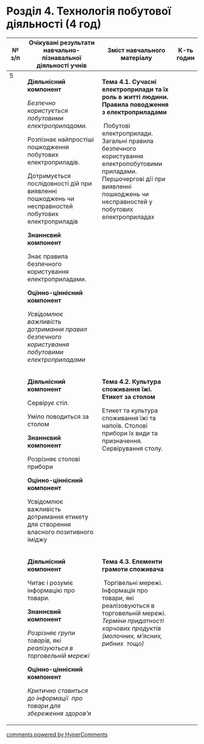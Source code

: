 <div id="hypercomments_widget" class="js-hypercomments-widget invisible"></div>

# Розділ 4. Технологія побутової діяльності (4 год)

<table>
<tr>
<td width="10%" align="center"><b>№ з/п</b></td>
<td width="40%" align="center"><b>Очікувані результати навчально-пізнавальної діяльності учнів</b></td>
<td width="40%" align="center"><b>Зміст навчального матеріалу</b></td>
<td width="10%" align="center"><b>К-ть годин</b></td>
</tr>
<tbody>
<tr>
<td rowspan="3" width="10%" style="vertical-align:top !important;">5</td>
<td width="40%" style="vertical-align:top !important;">
<p><strong>Діяльнісний компонент</strong></p>
<p><em>Безпечно користується побутовими електроприладами.</em></p>
<p>Розпізнає найпростіші пошкодження побутових електроприладів.</p>
<p>Дотримується послідовності дій при виявленні пошкоджень чи несправностей побутових електроприладів</p>
<p><strong>Знаннєвий компонент</strong></p>
<p>Знає правила безпечного користування електроприладами.</p>
<p><strong>Оцінно-ціннісний компонент</strong></p>
<p><em>Усвідомлює важливість дотримання правил безпечного користування побутовими електроприладами </em></p>
</td>
<td width="40%" style="vertical-align:top !important;">
<p><strong>Тема 4.1. Сучасні електроприлади та їх роль в житті людини. Правила поводження з електроприладами</strong></p>
<p>&nbsp;Побутові електроприлади. Загальні правила безпечного користування електропобутовими приладами. Першочергові дії при виявленні пошкоджень чи несправностей у побутових електроприладах</p>
</td>
<td width="10%" style="vertical-align:top !important;"></td>
</tr>
<tr>
<td width="40%" style="vertical-align:top !important;">
<p><strong>Діяльнісний компонент</strong></p>
<p>Сервірує стіл.</p>
<p>Уміло поводиться за столом</p>
<p><strong>Знаннєвий компонент</strong></p>
<p>Розрізняє столові прибори</p>
<p><strong>Оцінно-ціннісний компонент</strong></p>
<p>Усвідомлює важливість дотримання етикету для створення власного позитивного іміджу</p>
</td>
<td width="40%" style="vertical-align:top !important;">
<p><strong>Тема 4.2. Культура споживання їжі. Етикет за столом</strong></p>
<p>Етикет та культура споживання їжі та напоїв. Столові прибори їх види та призначення. Сервірування столу.</p>
</td>
<td width="10%" style="vertical-align:top !important;"></td>
</tr>
<tr>
<td width="40%" style="vertical-align:top !important;">
<p><strong>Діяльнісний компонент</strong></p>
<p>Читає і розуміє інформацію про товари.</p>
<p><strong>Знаннєвий компонент</strong></p>
<p><em>Розрізняє групи товарів, які реалізуються в торговельній мережі</em></p>
<p><strong>Оцінно-ціннісний компонент</strong></p>
<p><em>Критично ставиться до інформації&nbsp; про товари для збереження здоров&rsquo;я</em></p>
</td>
<td width="40%" style="vertical-align:top !important;">
<p><strong>Тема 4.3. Елементи грамоти споживача</strong></p>
<p>&nbsp;Торгівельні мережі. Інформація про товари, які реалізовуються в торговельній мережі. <em>Терміни придатності харчових продуктів (молочних, м&rsquo;ясних, рибних&nbsp; тощо)</em></p>
</td>
<td width="10%" style="vertical-align:top !important;"></td>
</tr>
</table>

<div class="js-hypercomments-container">
<a href="http://hypercomments.com" class="hc-link" title="comments widget">comments powered by HyperComments</a>
</div>